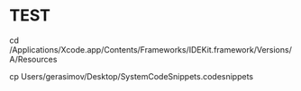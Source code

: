 # TEST
cd /Applications/Xcode.app/Contents/Frameworks/IDEKit.framework/Versions/A/Resources 

cp Users/gerasimov/Desktop/SystemCodeSnippets.codesnippets
